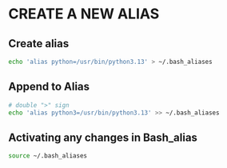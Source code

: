 # CREATE A NEW ALIAS

## Create alias

```bash
echo 'alias python=/usr/bin/python3.13' > ~/.bash_aliases
```

## Append to Alias

```bash
# double ">" sign
echo 'alias python3=/usr/bin/python3.13' >> ~/.bash_aliases
```

## Activating any changes in Bash_alias

```bash
source ~/.bash_aliases
```

